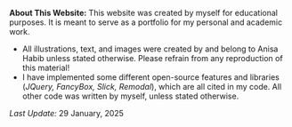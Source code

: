 **About This Website:**
This website was created by myself for educational purposes. It is meant to serve as a portfolio for my personal and academic work.
- All illustrations, text, and images were created by and belong to Anisa Habib unless stated otherwise. Please refrain from any reproduction of this material!
- I have implemented some different open-source features and libraries (*JQuery, FancyBox, Slick, Remodal*), which are all cited in my code. All other code was written by myself, unless stated otherwise.

_Last Update:_ 29 January, 2025

